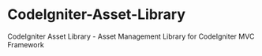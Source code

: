 CodeIgniter-Asset-Library
=========================

CodeIgniter Asset Library - Asset Management Library for CodeIgniter MVC Framework
